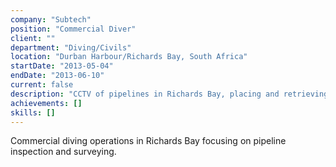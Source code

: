 ```yaml
---
company: "Subtech"
position: "Commercial Diver"
client: ""
department: "Diving/Civils"
location: "Durban Harbour/Richards Bay, South Africa"
startDate: "2013-05-04"
endDate: "2013-06-10"
current: false
description: "CCTV of pipelines in Richards Bay, placing and retrieving Norwegian Buoys on pipeline, circular search for pipelines, surveying anode depletion."
achievements: []
skills: []
---
```


Commercial diving operations in Richards Bay focusing on pipeline inspection and surveying. 